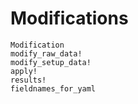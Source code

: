 Modifications
=============
```@docs
Modification
modify_raw_data!
modify_setup_data!
apply!
results!
fieldnames_for_yaml
```